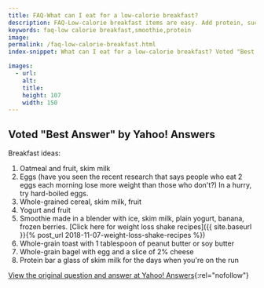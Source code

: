 ```yaml
---
title: FAQ-What can I eat for a low-calorie breakfast?
description: FAQ-Low-calorie breakfast items are easy. Add protein, such as hard-boiled eggs if you are on the move, or make a smoothie with fresh fruits to keep you full.
keywords: faq-low calorie breakfast,smoothie,protein
image: 
permalink: /faq-low-calorie-breakfast.html
index-snippet: What can I eat for a low-calorie breakfast? Voted "Best Answer" by Yahoo! Answers.

images:
  - url: 
    alt: 
    title: 
    height: 107
    width: 150
---
```


## Voted "Best Answer" by Yahoo! Answers

Breakfast ideas:

1. Oatmeal and fruit, skim milk
2. Eggs (have you seen the recent research that says people who eat 2 eggs each morning lose more weight than those who don't?) In a hurry, try hard-boiled eggs.
3. Whole-grained cereal, skim milk, fruit
4. Yogurt and fruit
5. Smoothie made in a blender with ice, skim milk, plain yogurt, banana, frozen berries. [Click here for weight loss shake recipes]({{ site.baseurl }}{% post_url 2018-11-07-weight-loss-shake-recipes %})
6. Whole-grain toast with 1 tablespoon of peanut butter or soy butter
7. Whole-grain bagel with egg and a slice of 2% cheese
8. Protein bar a glass of skim milk for the days when you're on the run

[View the original question and answer at Yahoo! Answers](http://answers.yahoo.com/question/?qid=20081101015238AASwbpC){:rel="nofollow"}